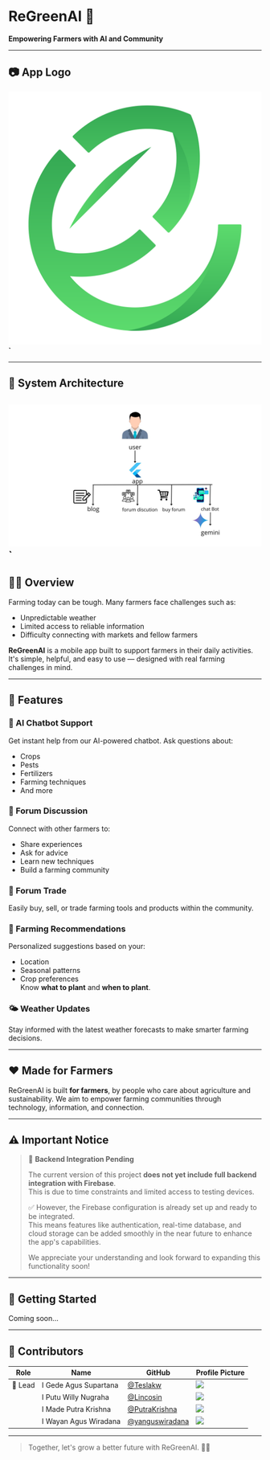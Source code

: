 # ReGreenAI 🌱

**Empowering Farmers with AI and Community**

---

## 📷 App Logo

**![Logo](assets/logo.png)`**

---
## 🧱 System Architecture
**![arc](assets/arc.jpg)`**
---

## 🧑‍🌾 Overview

Farming today can be tough. Many farmers face challenges such as:
- Unpredictable weather
- Limited access to reliable information
- Difficulty connecting with markets and fellow farmers

**ReGreenAI** is a mobile app built to support farmers in their daily activities. It's simple, helpful, and easy to use — designed with real farming challenges in mind.

---

## 📱 Features

### 🤖 AI Chatbot Support
Get instant help from our AI-powered chatbot. Ask questions about:
- Crops
- Pests
- Fertilizers
- Farming techniques
- And more

### 💬 Forum Discussion
Connect with other farmers to:
- Share experiences
- Ask for advice
- Learn new techniques
- Build a farming community

### 🔄 Forum Trade
Easily buy, sell, or trade farming tools and products within the community.

### 🌾 Farming Recommendations
Personalized suggestions based on your:
- Location
- Seasonal patterns
- Crop preferences  
Know **what to plant** and **when to plant**.

### 🌤️ Weather Updates
Stay informed with the latest weather forecasts to make smarter farming decisions.

---

## ❤️ Made for Farmers
ReGreenAI is built **for farmers**, by people who care about agriculture and sustainability. We aim to empower farming communities through technology, information, and connection.

---

## ⚠️ Important Notice

> 🔧 **Backend Integration Pending**  
>  
> The current version of this project **does not yet include full backend integration with Firebase**.  
> This is due to time constraints and limited access to testing devices.  
>  
> ✅ However, the Firebase configuration is already set up and ready to be integrated.  
> This means features like authentication, real-time database, and cloud storage can be added smoothly in the near future to enhance the app's capabilities.  
>  
> We appreciate your understanding and look forward to expanding this functionality soon!
---

## 🚀 Getting Started
Coming soon...

---

## 👥 Contributors

| Role | Name                  | GitHub                                             | Profile Picture                            |
|------|-----------------------|----------------------------------------------------|---------------------------------------------|
| 👑 Lead | I Gede Agus Supartana | [@Teslakw](https://github.com/Teslakw) | ![](https://github.com/Teslakw.png?size=100) |
|      | I Putu Willy Nugraha | [@Lincosin](https://github.com/Lincosin)     | ![](https://github.com/Lincosin.png?size=100) |
|      | I Made Putra Krishna | [@PutraKrishna](https://github.com/PutraKrishna)     | ![](https://github.com/PutraKrishna.png?size=100) |
|      | I Wayan Agus Wiradana | [@yanguswiradana](https://github.com/yanguswiradana)     | ![](https://github.com/yanguswiradana.png?size=100) |

---

> Together, let's grow a better future with ReGreenAI. 🌾🌱
